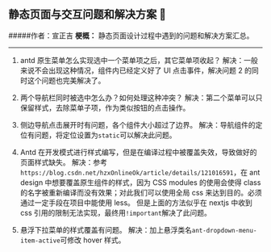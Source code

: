 ## 静态页面与交互问题和解决方案 🤝

#####作者：宣正吉
**梗概：** 静态页面设计过程中遇到的问题和解决方案汇总。

---

1. antd 原生菜单怎么实现选中一个菜单项之后，其它菜单项收起？
   解决：一般来说不会出现这种情况，组件内已经定义好了 UI 点击事件，解决问题 2 的同时这个问题也完美解决了。

2. 两个导航栏同时被选中怎么办？如何处理这种冲突？
   解决：第二个菜单可以只保留样式，去除菜单子项，作为类似按钮的点击操作。

3. 侧边导航点击展开时有问题，各个组件大小超过了边界。
   解决：导航组件的定位有问题，将定位设置为`static`可以解决此问题。

4. Antd 在开发模式进行样式编写，但是在编译过程中被覆盖失效，导致做好的页面样式缺失。
   解决：参考`https://blog.csdn.net/hzxOnlineOk/article/details/121016591`，在 ant design 中想要覆盖原生组件的样式，因为 CSS modules 的使用会使得 class 的名字被重新编译而没有效果；对此我们可以使用全局 css 来达到目的。必须通过一定手段在项目中能使用 less。
   但是上面的方法似乎在 nextjs 中收到 css 引用的限制无法实现，最终用`!important`解决了此问题。

5. 悬浮下拉菜单的样式覆盖有问题。
   解决：加上悬浮类名`ant-dropdown-menu-item-active`可修改 hover 样式。

